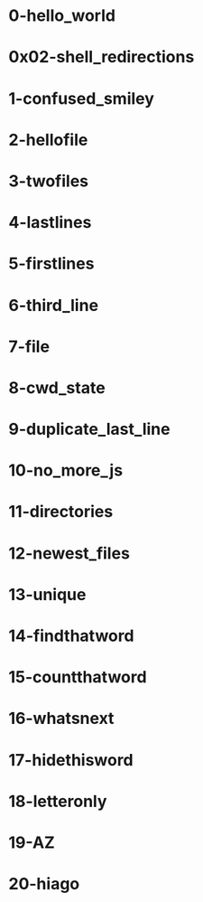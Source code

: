 # 0-hello_world
# 0x02-shell_redirections
# 1-confused_smiley
# 2-hellofile
# 3-twofiles
# 4-lastlines
# 5-firstlines
# 6-third_line
# 7-file
# 8-cwd_state
# 9-duplicate_last_line
# 10-no_more_js
# 11-directories
# 12-newest_files
# 13-unique
# 14-findthatword
# 15-countthatword
# 16-whatsnext
# 17-hidethisword
# 18-letteronly
# 19-AZ
# 20-hiago
